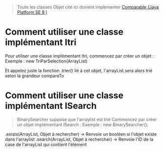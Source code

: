 > Toute les classes Objet cité ici doivent implémenter [Comparable (Java Platform SE 8 )](https://docs.oracle.com/javase/8/docs/api/java/lang/Comparable.html)

# Comment utiliser une classe implémentant Itri

Pour utiliser une classe implémentant Itri, commencez par créer un objet :
Exemple : 
new TriParSelection(ArrayList<Objet>)

Et appelez juste la fonction .trier() lié à cet objet, l'arrayList sera alors trié selon la grandeur compareTo

# Comment utiliser une classe implémentant ISearch

>  BinarySearcher suppose que l'arraylist est trié
Commencez par créer un objet implémentant ISearch :
Exemple :
new BinarySearcher();

.exists(ArrayList<Objet>, Objet à rechercher) -> Renvoie un booléen si l'objet existe dans l'arraylist
.search(ArrayList<Objet>, Objet à rechercher) -> Renvoie l'ID de la case de l'arrayList qui contient l'élément